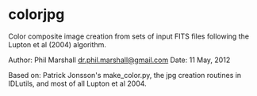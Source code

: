 colorjpg
========

Color composite image creation from sets of input FITS files following the
Lupton et al (2004) algorithm.

Author: Phil Marshall <dr.phil.marshall@gmail.com> 
Date: 11 May, 2012

Based on: Patrick Jonsson's make_color.py, the jpg creation routines in
IDLutils, and most of all Lupton et al 2004.


